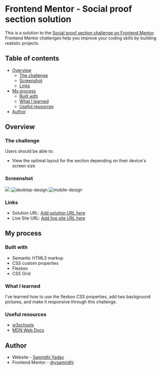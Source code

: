 # Frontend Mentor - Social proof section solution

This is a solution to the [Social proof section challenge on Frontend Mentor](https://www.frontendmentor.io/challenges/social-proof-section-6e0qTv_bA). Frontend Mentor challenges help you improve your coding skills by building realistic projects. 

## Table of contents

- [Overview](#overview)
  - [The challenge](#the-challenge)
  - [Screenshot](#screenshot)
  - [Links](#links)
- [My process](#my-process)
  - [Built with](#built-with)
  - [What I learned](#what-i-learned)
  - [Useful resources](#useful-resources)
- [Author](#author)

## Overview

### The challenge

Users should be able to:

- View the optimal layout for the section depending on their device's screen size

### Screenshot

![](./screenshot.jpg)
![desktop-design](https://user-images.githubusercontent.com/86194637/192135135-ce9b1f27-059e-4c63-8bcf-0de811151fc2.jpg)
![mobile-design](https://user-images.githubusercontent.com/86194637/192135136-444c0700-4292-4cd7-ae34-0ae238869cac.jpg)


### Links

- Solution URL: [Add solution URL here](https://your-solution-url.com)
- Live Site URL: [Add live site URL here](https://your-live-site-url.com)

## My process

### Built with

- Semantic HTML5 markup
- CSS custom properties
- Flexbox
- CSS Grid

### What I learned

I've learned how to use the flexbox CSS properties, add two background pictures, and make it responsive through this challenge.


### Useful resources

- [w3schools](https://www.w3schools.com/w3css/defaulT.asp)
- [MDN Web Docs](https://developer.mozilla.org/en-US/)

## Author

- Website - [Samridhi Yadav](https://www.your-site.com)
- Frontend Mentor - [@ysamridhi](https://www.frontendmentor.io/profile/ysamridhi)

